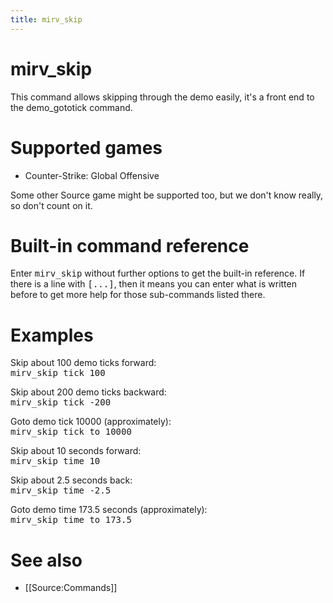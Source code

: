 ```yaml
---
title: mirv_skip
---
```


# mirv_skip

This command allows skipping through the demo easily, it's a front end to the demo_gototick command.

# Supported games

* Counter-Strike: Global Offensive

Some other Source game might be supported too, but we don't know really, so don't count on it.

# Built-in command reference

Enter <tt>mirv_skip</tt> without further options to get the built-in reference. If there is a line with <tt>[...]</tt>, then it means you can enter what is written before to get more help for those sub-commands listed there.

# Examples

Skip about 100 demo ticks forward:<br />
<tt>mirv_skip tick 100</tt>

Skip about 200 demo ticks backward:<br />
<tt>mirv_skip tick -200</tt>

Goto demo tick 10000 (approximately):<br />
<tt>mirv_skip tick to 10000</tt>

Skip about 10 seconds forward:<br />
<tt>mirv_skip time 10</tt>

Skip about 2.5 seconds back:<br />
<tt>mirv_skip time -2.5</tt>

Goto demo time 173.5 seconds (approximately):<br />
<tt>mirv_skip time to 173.5</tt>

# See also

* [[Source:Commands]]